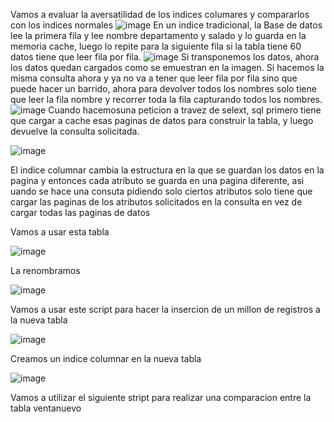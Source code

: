 Vamos a evaluar la aversatilidad de los indices columares y compararlos con los indices normales 
![image](https://github.com/user-attachments/assets/f405c525-1f86-44b0-9f48-e176538f05e4)
En un indice tradicional, la Base de datos lee la primera fila y lee nombre departamento y salado y lo guarda en la memoria cache, luego lo repite para la siguiente fila
si la tabla tiene 60 datos tiene que leer fila por fila.
![image](https://github.com/user-attachments/assets/2e337413-7019-45a6-86dc-2123142c45e8)
Si transponemos los datos, ahora los datos quedan cargados como se emuestran en la imagen.
Si hacemos la misma consulta ahora y ya no va a tener que leer fila por fila sino que puede hacer un barrido, ahora para devolver todos los nombres solo tiene que leer la fila nombre y recorrer toda la fila capturando todos los nombres. 
![image](https://github.com/user-attachments/assets/72021e59-2bf6-4315-854e-0a6d77654e3b)
Cuando hacemosuna peticion a travez de selext, sql primero tiene que cargar a cache esas paginas de datos para construir la tabla, y luego devuelve la consulta solicitada.

![image](https://github.com/user-attachments/assets/0f993f3f-fee8-44f5-ba8e-a8a14acb1575)

El indice columnar cambia la estructura en la que se guardan los datos en la pagina y entonces cada atributo se guarda en una pagina diferente, asi uando se hace una consuta pidiendo solo ciertos atributos solo tiene que cargar las paginas de los atributos solicitados en la consulta en vez de cargar todas las paginas de datos

Vamos a usar esta tabla

![image](https://github.com/user-attachments/assets/ac817fd5-e55b-403b-9abf-df537e63d367)


La renombramos 

![image](https://github.com/user-attachments/assets/6faa06eb-7e11-4621-8fd1-4119c6e5de85)

Vamos a usar este script para hacer la insercion de un millon de registros a la nueva tabla

![image](https://github.com/user-attachments/assets/89601504-7a85-49d3-8d45-b357981b863d)

Creamos un indice columnar en la nueva tabla 

![image](https://github.com/user-attachments/assets/0e24d6ba-dca6-444e-99c0-1f982e8a3909)

Vamos a utilizar el siguiente stript para realizar una comparacion entre la tabla ventanuevo 





